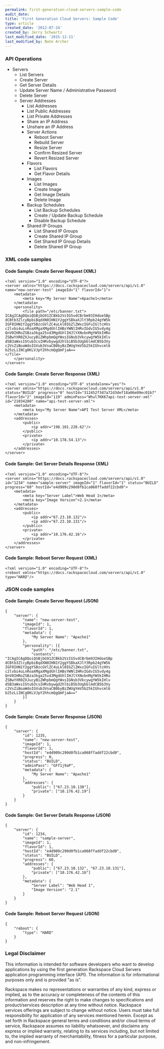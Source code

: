 ```yaml
---
permalink: first-generation-cloud-servers-sample-code
audit_date:
title: 'First Generation Cloud Servers: Sample Code'
type: article
created_date: '2012-07-24'
created_by: Jerry Schwartz
last_modified_date: '2015-12-11'
last_modified_by: Nate Archer
---
```


### API Operations

-   Servers
    -   List Servers
    -   Create Server
    -   Get Server Details
    -   Update Server Name / Administrative Password
    -   Delete Server
    -   Server Addresses
        -   List Addresses
        -   List Public Addresses
        -   List Private Addresses
        -   Share an IP Address
        -   Unshare an IP Address
        -   Server Actions
            -   Reboot Server
            -   Rebuild Server
            -   Resize Server
            -   Confirm Resized Server
            -   Revert Resized Server
        -   Flavors
            -   List Flavors
            -   Get Flavor Details
        -   Images
            -   List Images
            -   Create Image
            -   Get Image Details
            -   Delete Image
        -   Backup Schedules
            -   List Backup Schedules
            -   Create / Update Backup Schedule
            -   Disable Backup Schedule
        -   Shared IP Groups
            -   List Shared IP Groups
            -   Create Shared IP Group
            -   Get Shared IP Group Details
            -   Delete Shared IP Group

### XML code samples

#### Code Sample: Create Server Request (XML)

    <?xml version="1.0" encoding="UTF-8"?>
    <server xmlns="https://docs.rackspacecloud.com/servers/api/v1.0" name="new-server-test" imageId="1" flavorId="1">
        <metadata>
            <meta key="My Server Name">Apache1</meta>
        </metadata>
        <personality>
            <file path="/etc/banner.txt">
    ICAgICAgDQoiQSBjbG91ZCBkb2VzIG5vdCBrbm93IHdoeSBp
    dCBtb3ZlcyBpbiBqdXN0IHN1Y2ggYSBkaXJlY3Rpb24gYW5k
    IGF0IHN1Y2ggYSBzcGVlZC4uLkl0IGZlZWxzIGFuIGltcHVs
    c2lvbi4uLnRoaXMgaXMgdGhlIHBsYWNlIHRvIGdvIG5vdy4g
    QnV0IHRoZSBza3kga25vd3MgdGhlIHJlYXNvbnMgYW5kIHRo
    ZSBwYXR0ZXJucyBiZWhpbmQgYWxsIGNsb3VkcywgYW5kIHlv
    dSB3aWxsIGtub3csIHRvbywgd2hlbiB5b3UgbGlmdCB5b3Vy
    c2VsZiBoaWdoIGVub3VnaCB0byBzZWUgYmV5b25kIGhvcml6
    b25zLiINCg0KLVJpY2hhcmQgQmFjaA==
    </file>
        </personality>
    </server>

#### Code Sample: Create Server Response (XML)

    <?xml version="1.0" encoding="UTF-8" standalone="yes"?>
    <server xmlns="https://docs.rackspacecloud.com/servers/api/v1.0" status="BUILD" progress="0" hostId="312452f3d7a72d3def18a06e09ec01b7" flavorId="2" imageId="119" adminPass="Whul7KK67api-test-server-xml" id="21034280" name="api-test-server-xml">
        <metadata>
            <meta key="My Server Name">API Test Server XML</meta>
        </metadata>
        <addresses>
            <public>
                <ip addr="198.101.228.62"/>
            </public>
            <private>
                <ip addr="10.178.54.13"/>
            </private>
        </addresses>
    </server>

#### Code Sample:  Get Server Details Response (XML)

    <?xml version="1.0" encoding="UTF-8"?>
    <server xmlns="https://docs.rackspacecloud.com/servers/api/v1.0" id="1234" name="sample-server" imageId="1" flavorId="1" status="BUILD" progress="60" hostId="e4d909c290d0fb1ca068ffaddf22cbd0">
        <metadata>
            <meta key="Server Label">Web Head 1</meta>
            <meta key="Image Version">2.1</meta>
        </metadata>
        <addresses>
            <public>
                <ip addr="67.23.10.132"/>
                <ip addr="67.23.10.131"/>
            </public>
            <private>
                <ip addr="10.176.42.16"/>
            </private>
        </addresses>
    </server>

#### Code Sample:  Reboot Server Request (XML)

    <?xml version="1.0" encoding="UTF-8"?>
    <reboot xmlns="https://docs.rackspacecloud.com/servers/api/v1.0" type="HARD"/>

### JSON code samples

#### Code Sample:  Create Server Request (JSON)

    {
        "server": {
            "name": "new-server-test",
            "imageId": 1,
            "flavorId": 1,
            "metadata": {
                "My Server Name": "Apache1"
            },
            "personality": [{
                "path": "/etc/banner.txt",
                "contents": "ICAgICAgDQoiQSBjbG91ZCBkb2VzIG5vdCBrbm93IHdoeSBp dCBtb3ZlcyBpbiBqdXN0IHN1Y2ggYSBkaXJlY3Rpb24gYW5k IGF0IHN1Y2ggYSBzcGVlZC4uLkl0IGZlZWxzIGFuIGltcHVs c2lvbi4uLnRoaXMgaXMgdGhlIHBsYWNlIHRvIGdvIG5vdy4g QnV0IHRoZSBza3kga25vd3MgdGhlIHJlYXNvbnMgYW5kIHRo ZSBwYXR0ZXJucyBiZWhpbmQgYWxsIGNsb3VkcywgYW5kIHlv dSB3aWxsIGtub3csIHRvbywgd2hlbiB5b3UgbGlmdCB5b3Vy c2VsZiBoaWdoIGVub3VnaCB0byBzZWUgYmV5b25kIGhvcml6 b25zLiINCg0KLVJpY2hhcmQgQmFjaA=="
            }]
        }
    }

#### Code Sample: Create Server Response (JSON)

    {
        "server": {
            "id": 1235,
            "name": "new-server-test",
            "imageId": 1,
            "flavorId": 1,
            "hostId": "e4d909c290d0fb1ca068ffaddf22cbd0",
            "progress": 0,
            "status": "BUILD",
            "adminPass": "GFf1j9aP",
            "metadata": {
                "My Server Name": "Apache1"
            },
            "addresses": {
                "public": ["67.23.10.138"],
                "private": ["10.176.42.19"]
            }
        }
    }

#### Code Sample:  Get Server Details Response (JSON)

    {
        "server": {
            "id": 1234,
            "name": "sample-server",
            "imageId": 1,
            "flavorId": 1,
            "hostId": "e4d909c290d0fb1ca068ffaddf22cbd0",
            "status": "BUILD",
            "progress": 60,
            "addresses": {
                "public": ["67.23.10.132", "67.23.10.131"],
                "private": ["10.176.42.16"]
            },
            "metadata": {
                "Server Label": "Web Head 1",
                "Image Version": "2.1"
            }
        }
    }

#### Code Sample:  Reboot Server Request (JSON)

    {
        "reboot": {
            "type": "HARD"
        }
    }

### Legal Disclaimer

This information is intended for software developers who want to develop
applications by using the first generation Rackspace Cloud Servers
application programming interface (API). The information is for
informational purposes only and is provided "as is".

Rackspace makes no representations or warranties of any kind, express or
implied, as to the accuracy or completeness of the contents of this
information and reserves the right to make changes to specifications and
product/services description at any time without notice. Rackspace
services offerings are subject to change without notice. Users must take
full responsibility for application of any services mentioned herein.
Except as set forth in Rackspace general terms and conditions and/or
cloud terms of service, Rackspace assumes no liability whatsoever, and
disclaims any express or implied warranty, relating to its services
including, but not limited to, the implied warranty of merchantability,
fitness for a particular purpose, and non-infringement.

